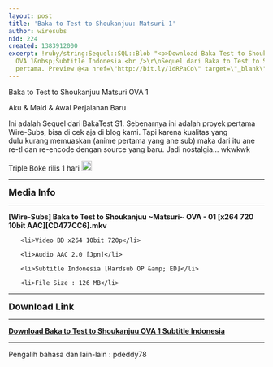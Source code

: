 ```yaml
---
layout: post
title: 'Baka to Test to Shoukanjuu: Matsuri 1'
author: wiresubs
nid: 224
created: 1383912000
excerpt: !ruby/string:Sequel::SQL::Blob "<p>Download Baka Test to Shoukanjuu: Matsuri
  OVA 1&nbsp;Subtitle Indonesia.<br />\r\nSequel dari Baka to Test to Shoukanjuu musim
  pertama. Preview @<a href=\"http://bit.ly/1dRPaCo\" target=\"_blank\">MAL</a></p>\r\n"
---
```

<p class="rtecenter">Baka to Test to Shoukanjuu Matsuri OVA 1<br />
Aku &amp; Maid &amp; Awal Perjalanan Baru</p>

<p class="rtejustify">Ini adalah Sequel dari BakaTest S1. Sebenarnya ini adalah proyek pertama Wire-Subs, bisa di cek aja di blog kami. Tapi karena kualitas yang dulu&nbsp;kurang memuaskan (anime pertama yang ane sub) maka dari itu ane re-tl dan re-encode dengan source yang baru. Jadi nostalgia... wkwkwk<br />
Triple Boke rilis 1 hari&nbsp;<img alt="yes" src="sites/all/modules/ckeditor/ckeditor/plugins/smiley/images/thumbs_up.gif" style="height:20px; width:20px" title="yes" /></p>

<hr />
<p><strong><span style="font-size:18px">Media Info</span></strong></p>

<hr />
<p><strong>[Wire-Subs] Baka to Test to Shoukanjuu ~Matsuri~ OVA - 01 [x264 720 10bit AAC][CD477CC6]​.mkv</strong></p>

<ul>
	<li>Video BD x264 10bit 720p</li>
	<li>Audio AAC 2.0 [Jpn]</li>
	<li>Subtitle Indonesia [Hardsub OP &amp; ED]</li>
	<li>File Size : 126 MB</li>
</ul>

<hr />
<p><span style="font-size:18px"><strong>Download Link</strong></span></p>

<hr />
<p><strong><a href="http://d.wire-subs.com/1FCvHHR" target="_blank">Download Baka to Test to Shoukanjuu OVA 1 Subtitle Indonesia</a></strong></p>

<hr />
<p>Pengalih bahasa dan lain-lain&nbsp;: pdeddy78</p>
